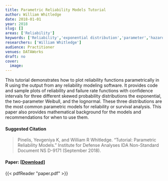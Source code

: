 ```yaml
---
title: Parametric Reliability Models Tutorial
author: William Whitledge
date: 2018-01-01
year: 2018
slug: []
areas: ['Reliability']
keywords: ['Reliability','exponential distribution','parameter','hazard function','failure rate','confidence bound','normal distribution','Weibull distribution']
researchers: ['William Whitledge']
audience: Practitioner
venues: DATAWorks
draft: no
cover:
  image: 
---
```




This tutorial demonstrates how to plot reliability functions parametrically in R using the output from any reliability modeling software. It provides code and sample plots of reliability and failure rate functions with confidence intervals for three different skewed probability distributions  the exponential, the two-parameter Weibull, and the lognormal. These three distributions are the most common parametric models for reliability or survival analysis. This paper also provides mathematical background for the models and recommendations for when to use them.

#### Suggested Citation
> Pinelis, Yevgeniya K, and William R Whitledge. “Tutorial: Parametric Reliability Models.” Institute for Defense Analyses IDA Non-Standard Document NS D-9171 (September 2018).



#### Paper: [[Download](paper.pdf)]
{{< pdfReader "paper.pdf" >}}


